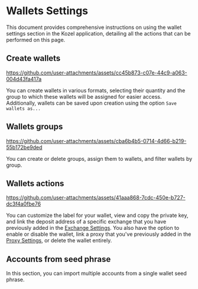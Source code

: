 # Wallets Settings

This document provides comprehensive instructions on using the wallet settings section in the Kozel application, detailing all the actions that can be performed on this page.

## Create wallets

https://github.com/user-attachments/assets/cc45b873-c07e-44c9-a063-004d43fa417a

You can create wallets in various formats, selecting their quantity and the group to which these wallets will be assigned for easier access. Additionally, wallets can be saved upon creation using the option `Save wallets as...`

## Wallets groups

https://github.com/user-attachments/assets/cba6b4b5-0714-4d66-b219-55b172be9ded

You can create or delete groups, assign them to wallets, and filter wallets by group.

## Wallets actions

https://github.com/user-attachments/assets/41aaa868-7cdc-450e-b727-dc3f4a0fbe76

You can customize the label for your wallet, view and copy the private key, and link the deposit address of a specific exchange that you have previously added in the [Exchange Settings](https://github.com/dry-com/kozel/blob/main/ui/settings/exchange_settings.md). You also have the option to enable or disable the wallet, link a proxy that you've previously added in the [Proxy Settings](https://github.com/dry-com/kozel/blob/main/ui/settings/proxy_settings.md), or delete the wallet entirely.

## Accounts from seed phrase

In this section, you can import multiple accounts from a single wallet seed phrase.




